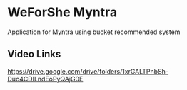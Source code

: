 
# WeForShe Myntra

Application for Myntra using bucket recommended system


## Video Links

https://drive.google.com/drive/folders/1xrGALTPnbSh-Duo4CDILndEoPyQAjG0E
